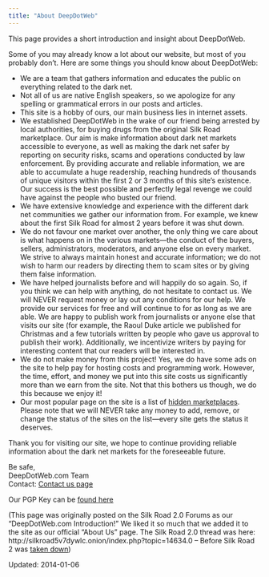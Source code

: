 ```yaml
---
title: "About DeepDotWeb"
---
```


<p>This page provides a short introduction and insight about DeepDotWeb.</p>
<p>Some of you may already know a lot about our website, but most of you probably don’t. Here are some things you should know about DeepDotWeb:</p>
<ul>
<li>We are a team that gathers information and educates the public on everything related to the dark net.</li>
<li>Not all of us are native English speakers, so we apologize for any spelling or grammatical errors in our posts and articles.</li>
<li>This site is a hobby of ours, our main business lies in internet assets.</li>
<li>We established DeepDotWeb in the wake of our friend being arrested by local authorities, for buying drugs from the original Silk Road marketplace. Our aim is make information about dark net markets accessible to everyone, as well as making the dark net safer by reporting on security risks, scams and operations conducted by law enforcement. By providing accurate and reliable information, we are able to accumulate a huge readership, reaching hundreds of thousands of unique visitors within the first 2 or 3 months of this site’s existence. Our success is the best possible and perfectly legal revenge we could have against the people who busted our friend.</li>
<li>We have extensive knowledge and experience with the different dark net communities we gather our information from. For example, we knew about the first Silk Road for almost 2 years before it was shut down.</li>
<li>We do not favour one market over another, the only thing we care about is what happens on in the various markets—the conduct of the buyers, sellers, administrators, moderators, and anyone else on every market. We strive to always maintain honest and accurate information; we do not wish to harm our readers by directing them to scam sites or by giving them false information.</li>
<li>We have helped journalists before and will happily do so again. So, if you think we can help with anything, do not hesitate to contact us. We will NEVER request money or lay out any conditions for our help. We provide our services for free and will continue to for as long as we are able. We are happy to publish work from journalists or anyone else that visits our site (for example, the Raoul Duke article we published for Christmas and a few tutorials written by people who gave us approval to publish their work). Additionally, we incentivize writers by paying for interesting content that our readers will be interested in.</li>
<li>We do not make money from this project! Yes, we do have some ads on the site to help pay for hosting costs and programming work. However, the time, effort, and money we put into this site costs us significantly more than we earn from the site. Not that this bothers us though, we do this because we enjoy it!</li>
<li>Our most popular page on the site is a list of <a href="/2013/10/28/updated-llist-of-hidden-marketplaces-tor-i2p/">hidden marketplaces</a>.<br />
Please note that we will NEVER take any money to add, remove, or change the status of the sites on the list—every site gets the status it deserves.</li>
</ul>
<p>Thank you for visiting our site, we hope to continue providing reliable information about the dark net markets for the foreseeable future.</p>
<p>Be safe,<br />
DeepDotWeb.com Team<br />
Contact: <a href="/contact-us/">Contact us page</a><br />

<p>Our PGP Key can be <a href="/deepdotweb-pgp-key/">found here</a></p>
<p>(This page was originally posted on the Silk Road 2.0 Forums as our “DeepDotWeb.com Introduction!” We liked it so much that we added it to the site as our official “About Us” page. The Silk Road 2.0 thread was here: http://silkroad5v7dywlc.onion/index.php?topic=14634.0 &#8211; Before Silk Road 2 was <a title="Silk Road 2 Seized! (Multiple Markets Seized)" href="http://www.deepdotweb.com/2014/11/06/silk-road-2-seized/">taken down</a>)</p>

Updated: 2014-01-06

